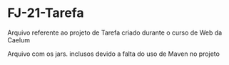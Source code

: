 # FJ-21-Tarefa
Arquivo referente ao projeto de Tarefa criado durante o curso de Web da Caelum

Arquivo com os jars. inclusos devido a falta do uso de Maven no projeto
